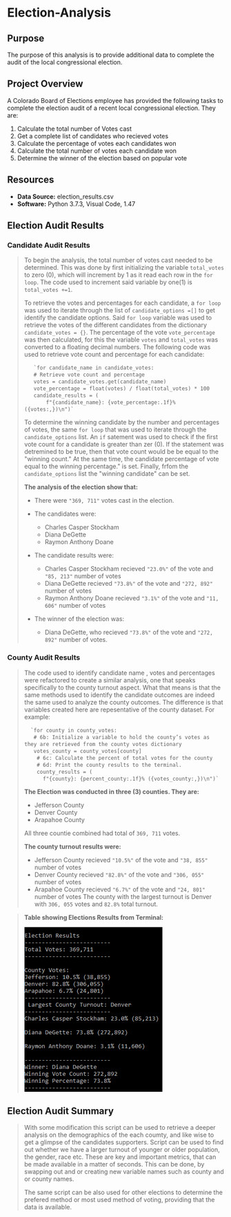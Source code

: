# Election-Analysis

## Purpose
The purpose of this analysis is to provide additional data to complete the audit of the local congressional election.

## Project Overview
A Colorado Board of Elections employee has provided the following tasks to complete the election audit of a recent local congressional election. They are:

1. Calculate the total number of Votes cast
2. Get a complete list of candidates who recieved votes
3. Calculate the percentage of votes each candidates won
4. Calculate the total number of votes each candidate won
5. Determine the winner of the election based on popular vote

## Resources
- **Data Source:** election_results.csv
- **Software:** Python 3.7.3, Visual Code, 1.47

## Election Audit Results
### Candidate Audit Results
> To begin the analysis, the total number of votes cast needed to be determined. This was done by first initializing the variable `total_votes` to zero (0), which will increment by 1 as it read each row in the `for loop`. The code used to increment said variable by one(1) is `total_votes +=1`.
>
> To retrieve the votes and percentages for each candidate, a `for loop` was used to iterate through the list of `candidate_options =[]` to get identify the candidate options. Said `for loop` variable was used to retrieve the votes of the different candidates from the dictionary `candidate_votes = {}`. The percentage of the vote `vote_percentage` was then calculated, for this the variable `votes` and `total_votes` was converted to a floating decimal numbers. The following code was used to retrieve vote count and percentage for each candidate:
>
>        `for candidate_name in candidate_votes:
>        # Retrieve vote count and percentage
>        votes = candidate_votes.get(candidate_name)
>        vote_percentage = float(votes) / float(total_votes) * 100
>        candidate_results = (
>            f"{candidate_name}: {vote_percentage:.1f}% ({votes:,})\n")`
>
> To determine the winning candidate by the number and percentages of votes, the same `for loop` that was used to iterate through the `candidate_options` list. An `if` satement was used to check if the first vote count for a candidate is greater than zer (0). If the statement was detremined to be true, then that vote count would be be equal to the "winning count." At the same time, the candidate percentage of vote equal to the winning percentage." is set. Finally, frfom the `candidate_options` list the "winning candidate" can be set.
>
>**The analysis of the election show that:**
> - There were `"369, 711"` votes cast in the election.
> - The candidates were:
>     - Charles Casper Stockham
>     - Diana DeGette
>     - Raymon Anthony Doane
>            
>- The candidate results were:
>   - Charles Casper Stockham recieved `"23.0%"` of the vote and `"85, 213"` number of votes
>   - Diana DeGette recieved `"73.8%"` of the vote and `"272, 892"` number of votes
>   - Raymon Anthony Doane recieved `"3.1%"` of the vote and `"11, 606"` number of votes
>  
>- The winner of the election was:
>   - Diana DeGette, who recieved `"73.8%"` of the vote and `"272, 892"` number of votes.

### County Audit Results
> The code used to identify candidate name , votes and percentages were refactored to create a similar analysis, one that speaks specifically to the county turnout aspect. What that means is that the same methods used to identify the candidate outcomes are indeed the same used to analyze the county outcomes. The difference is that variables created here are repesentative of the county dataset. For example:
>
>       `for county in county_votes:
>        # 6b: Initialize a variable to hold the county’s votes as they are retrieved from the county votes dictionary
>        votes_county = county_votes[county]
>         # 6c: Calculate the percent of total votes for the county
>         # 6d: Print the county results to the terminal.
>         county_results = (
>           f"{county}: {percent_county:.1f}% ({votes_county:,})\n")`
>
>**The Election was conducted in three (3) counties. They are:**
>- Jefferson County
>- Denver County
>- Arapahoe County
>
>All three countie combined had total of `369, 711` votes.
>
>**The county turnout results were:**
>  - Jefferson County recieved `"10.5%"` of the vote and `"38, 855"` number of votes  
>  - Denver County recieved `"82.8%"` of the vote and `"306, 055"` number of votes
>  - Arapahoe County recieved `"6.7%"` of the vote and `"24, 801"` number of votes
>The county with the largest turnout is Denver with `306, 055` votes and `82.8%` total turnout. 

>**Table showing Elections Results from Terminal:**
>
>![election_results](./Resources/election_results.png)
  
## Election Audit Summary
>With some modification this script can be used to retrieve a deeper analysis on the demographics of the each coumty, and like wise to get a glimpse of the candidates supporters. Script can be used to find out whether we have a larger turnout of younger or older population, the gender, race etc. These are key and important metrics, that can be made available in a matter of seconds. This can be done, by swapping out and or creating new variable names such as county and or county names. 
>
>The same script can be also used for other elections to determine the prefered method or most used method of voting, providing that the data is available.


